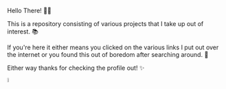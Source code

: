 Hello There! 🙋‍♂️

This is a repository consisting of various projects that I take up out of interest. 📚

If you're here it either means you clicked on the various links I put out over the internet or you found this out of boredom after searching around. 👀

Either way thanks for checking the profile out! ✨

[<img src="https://upload.wikimedia.org/wikipedia/commons/thumb/0/09/YouTube_full-color_icon_%282017%29.svg/2560px-YouTube_full-color_icon_%282017%29.svg.png" width="5%" height="5%" alt="The Youtube" link="https://www.youtube.com/channel/UC0WMNVkfPWI5uB5bKAZve1g"/>](https://www.youtube.com/channel/UC0WMNVkfPWI5uB5bKAZve1g "The Youtube")

<!---
Lichenstat/Lichenstat is a ✨ special ✨ repository because its `README.md` (this file) appears on your GitHub profile.
You can click the Preview link to take a look at your changes.
--->
